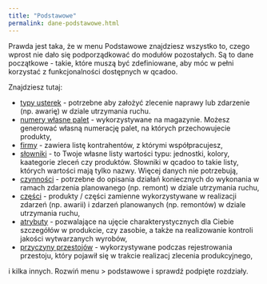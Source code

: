 ```yaml
---
title: "Podstawowe"
permalink: dane-podstawowe.html
---
```


Prawda jest taka, że w menu Podstawowe znajdziesz wszystko to, czego wprost nie dało się podporządkować do modułów pozostałych. Są to dane początkowe - takie, które muszą być zdefiniowane, aby móc w pełni korzystać z funkcjonalności dostępnych w qcadoo. 

Znajdziesz tutaj:
- [typy usterek](typy-usterek) - potrzebne aby założyć zlecenie naprawy lub zdarzenie (np. awarię) w dziale utrzymania ruchu.
- [numery własne palet](/numery-wlasne-palet) - wykorzystywane na magazynie. Możesz generować własną numerację palet, na których przechowujecie produkty,
- [firmy](/firmy) - zawiera listę kontrahentów, z którymi współpracujesz,
- [słowniki](/slowniki) - to Twoje własne listy wartości typu: jednostki, kolory, kaategorie zleceń czy produktów. Słowniki w qcadoo to takie listy, których wartości mają tylko nazwy. Więcej danych nie potrzebują,
- [czynności](/czynnosci) - potrzebne do opisania działań koniecznych do wykonania w ramach zdarzenia planowanego (np. remont) w dziale utrzymania ruchu,
- [części](/czesci) - produkty / części zamienne wykorzystywane w realizacji zdarzeń (np. awarii) i zdarzeń planowanych (np. remontów) w dziale utrzymania ruchu,
- [atrybuty](/atrybuty) - pozwalające na ujęcie charakterystycznych dla Ciebie szczegółów w produkcie, czy zasobie, a także na realizowanie kontroli jakości wytwarzanych wyrobów,
- [przyczyny przestojów](/przyczyny-przestojow) - wykorzystywane podczas rejestrowania przestoju, który pojawił się w trakcie realizacj zlecenia produkcyjnego,

i kilka innych. Rozwiń menu > podstawowe i sprawdź podpięte rozdziały.

